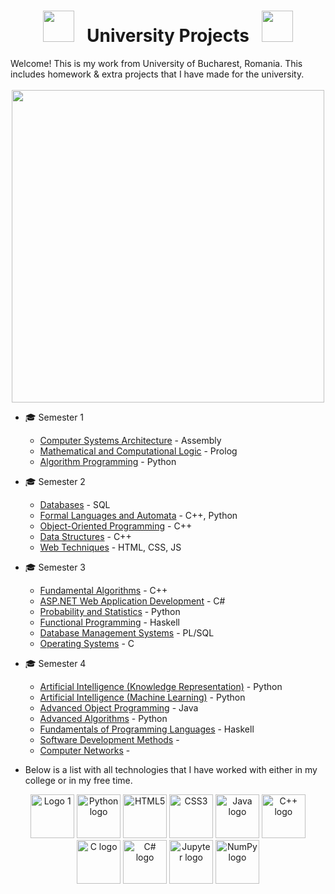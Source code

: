 <div align="center">
  
# <img src="https://user-images.githubusercontent.com/74038190/213844263-a8897a51-32f4-4b3b-b5c2-e1528b89f6f3.png" width="50px" /> &nbsp; University Projects &nbsp; <img src="https://user-images.githubusercontent.com/74038190/213844263-a8897a51-32f4-4b3b-b5c2-e1528b89f6f3.png" width="50px" />
</div>
Welcome! This is my work from University of Bucharest, Romania. This includes homework & extra projects that I have made for the university.
<br><br>
<div align="center">
<img src="https://user-images.githubusercontent.com/74038190/212749447-bfb7e725-6987-49d9-ae85-2015e3e7cc41.gif" width="500">
<br>
</div>

* 🎓 Semester 1
  - [Computer Systems Architecture](https://github.com/MihneaCucu/StorageManagement) - Assembly 
  - [Mathematical and Computational Logic](https://github.com/MihneaCucu/Mathematical-and-Computational-Logic) - Prolog
  - [Algorithm Programming](https://github.com/MihneaCucu/Algorithm-Programming) - Python 
    
* 🎓 Semester 2
  - [Databases](https://github.com/MihneaCucu/Databases) - SQL
  - [Formal Languages and Automata](https://github.com/MihneaCucu/Formal-Languages-and-Automata) - C++, Python
  - [Object-Oriented Programming](https://github.com/MihneaCucu/Brickset-Project) - C++
  - [Data Structures](https://github.com/MihneaCucu/Data-Structures) - C++
  - [Web Techniques](https://github.com/MihneaCucu/Web-Techniques) - HTML, CSS, JS
    
* 🎓 Semester 3
  - [Fundamental Algorithms](https://github.com/MihneaCucu/Fundamental-Algorithms) - C++
  - [ASP.NET Web Application Development](https://github.com/MihneaCucu/TurboPiese) - C#
  - [Probability and Statistics](https://github.com/MihneaCucu/SpeechRecognition) - Python
  - [Functional Programming](https://github.com/MihneaCucu/Functional-Programming) - Haskell
  - [Database Management Systems](https://github.com/MihneaCucu/Database-Management-Systems) - PL/SQL
  - [Operating Systems](https://github.com/MihneaCucu/Operating-Systems/blob/main/README.md) - C

* 🎓 Semester 4
  - [Artificial Intelligence (Knowledge Representation)](https://github.com/MihneaCucu/Artificial-Intelligence-Knowledge-Representation) - Python
  -  [Artificial Intelligence (Machine Learning)](https://github.com/MihneaCucu/Artificial-Intelligence-Machine-Learning) - Python
  - [Advanced Object Programming](https://github.com/MihneaCucu/AirplaneTickets) - Java
  - [Advanced Algorithms](https://github.com/MihneaCucu/A) - Python
  - [Fundamentals of Programming Languages](https://github.com/MihneaCucu/Fundamentals-of-Programming-Languages) - Haskell
  - [Software Development Methods](https://github.com/MihneaCucu/Software-Development-Methods) - 
  - [Computer Networks](https://github.com/MihneaCucu/Networks) - 


* Below is a list with all technologies that I have worked with either in my college or in my free time.
<div align="center">
  <img src="https://user-images.githubusercontent.com/74038190/212257454-16e3712e-945a-4ca2-b238-408ad0bf87e6.gif" width="70" alt="Logo 1" />
<img src="https://user-images.githubusercontent.com/74038190/212257472-08e52665-c503-4bd9-aa20-f5a4dae769b5.gif" width="70" alt="Python logo" />
<img src="https://github.com/Anmol-Baranwal/Cool-GIFs-For-GitHub/assets/74038190/29fd6286-4e7b-4d6c-818f-c4765d5e39a9" width="70" alt="HTML5" />
<img src="https://github.com/Anmol-Baranwal/Cool-GIFs-For-GitHub/assets/74038190/67f477ed-6624-42da-99f0-1a7b1a16eecb" width="70" alt="CSS3" />
<img src="https://cdn.jsdelivr.net/gh/devicons/devicon/icons/java/java-original.svg" width="70" alt="Java logo" />
<img src="https://cdn.jsdelivr.net/gh/devicons/devicon/icons/cplusplus/cplusplus-original.svg" width="70" alt="C++ logo" />
<img src="https://cdn.jsdelivr.net/gh/devicons/devicon/icons/c/c-original.svg" width="70" alt="C logo" />
<img src="https://cdn.jsdelivr.net/gh/devicons/devicon/icons/csharp/csharp-original.svg" width="70" alt="C# logo" />
<img src="https://cdn.jsdelivr.net/gh/devicons/devicon/icons/jupyter/jupyter-original.svg" width="70" alt="Jupyter logo" />
<img src="https://cdn.jsdelivr.net/gh/devicons/devicon/icons/numpy/numpy-original.svg" width="70" alt="NumPy logo" />
</div>
